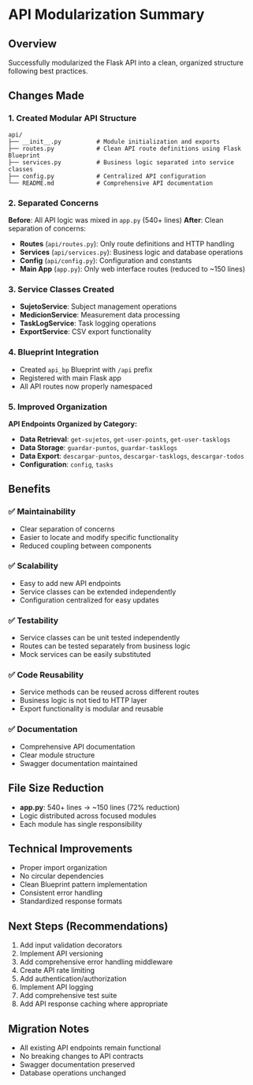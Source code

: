 # API Modularization Summary

## Overview
Successfully modularized the Flask API into a clean, organized structure following best practices.

## Changes Made

### 1. Created Modular API Structure
```
api/
├── __init__.py          # Module initialization and exports
├── routes.py            # Clean API route definitions using Flask Blueprint
├── services.py          # Business logic separated into service classes
├── config.py            # Centralized API configuration
└── README.md            # Comprehensive API documentation
```

### 2. Separated Concerns

**Before**: All API logic was mixed in `app.py` (540+ lines)
**After**: Clean separation of concerns:

- **Routes** (`api/routes.py`): Only route definitions and HTTP handling
- **Services** (`api/services.py`): Business logic and database operations
- **Config** (`api/config.py`): Configuration and constants
- **Main App** (`app.py`): Only web interface routes (reduced to ~150 lines)

### 3. Service Classes Created

- **SujetoService**: Subject management operations
- **MedicionService**: Measurement data processing  
- **TaskLogService**: Task logging operations
- **ExportService**: CSV export functionality

### 4. Blueprint Integration
- Created `api_bp` Blueprint with `/api` prefix
- Registered with main Flask app
- All API routes now properly namespaced

### 5. Improved Organization

**API Endpoints Organized by Category:**
- **Data Retrieval**: `get-sujetos`, `get-user-points`, `get-user-tasklogs`
- **Data Storage**: `guardar-puntos`, `guardar-tasklogs`  
- **Data Export**: `descargar-puntos`, `descargar-tasklogs`, `descargar-todos`
- **Configuration**: `config`, `tasks`

## Benefits

### ✅ Maintainability
- Clear separation of concerns
- Easier to locate and modify specific functionality
- Reduced coupling between components

### ✅ Scalability  
- Easy to add new API endpoints
- Service classes can be extended independently
- Configuration centralized for easy updates

### ✅ Testability
- Service classes can be unit tested independently
- Routes can be tested separately from business logic
- Mock services can be easily substituted

### ✅ Code Reusability
- Service methods can be reused across different routes
- Business logic is not tied to HTTP layer
- Export functionality is modular and reusable

### ✅ Documentation
- Comprehensive API documentation
- Clear module structure
- Swagger documentation maintained

## File Size Reduction
- **app.py**: 540+ lines → ~150 lines (72% reduction)
- Logic distributed across focused modules
- Each module has single responsibility

## Technical Improvements
- Proper import organization
- No circular dependencies
- Clean Blueprint pattern implementation
- Consistent error handling
- Standardized response formats

## Next Steps (Recommendations)
1. Add input validation decorators
2. Implement API versioning
3. Add comprehensive error handling middleware
4. Create API rate limiting
5. Add authentication/authorization
6. Implement API logging
7. Add comprehensive test suite
8. Add API response caching where appropriate

## Migration Notes
- All existing API endpoints remain functional
- No breaking changes to API contracts
- Swagger documentation preserved
- Database operations unchanged
